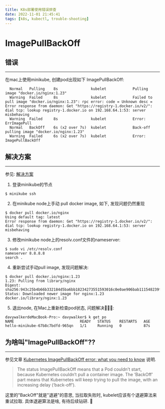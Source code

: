 ```yaml
---
title: K8s部署使用错误排查
date: 2022-11-01 21:45:41
tags: [k8s, kubectl, trouble-shooting]
---
```


# ImagePullBackOff

## 错误

---
在mac上使用minikube, 创建pod出现如下 ImagePullBackOff:
```shell
  Normal   Pulling    8s               kubelet            Pulling image "docker.io/nginx:1.23"
  Warning  Failed     8s               kubelet            Failed to pull image "docker.io/nginx:1.23": rpc error: code = Unknown desc = Error response from daemon: Get "https://registry-1.docker.io/v2/": dial tcp: lookup registry-1.docker.io on 192.168.64.1:53: server misbehaving
  Warning  Failed     8s               kubelet            Error: ErrImagePull
  Normal   BackOff    6s (x2 over 7s)  kubelet            Back-off pulling image "docker.io/nginx:1.23"
  Warning  Failed     6s (x2 over 7s)  kubelet            Error: ImagePullBackOff
```
## 解决方案

---
参见: [解决方案](https://github.com/docker/for-mac/issues/1317)
1. 登录minikube的节点
```shell
$ minikube ssh
```

2. 在minikube node上手动 pull docker image, 如下, 发现问题仍然重现
```shell
$ docker pull docker.io/nginx
Using default tag: latest
Error response from daemon: Get "https://registry-1.docker.io/v2/": dial tcp: lookup registry-1.docker.io on 192.168.64.1:53: server misbehaving
```

3. 修改minikube node上的resolv.conf文件的nameserver:
```shell
$ sudo vi /etc/resolv.conf
nameserver 8.8.8.8
search .
```

4. 重新尝试手动pull image, 发现问题解决:
```shell
$ docker pull docker.io/nginx:1.23
1.23: Pulling from library/nginx
Digest: sha256:943c25b4b66b332184d5ba6bb18234273551593016c0e0ae906bab111548239f
Status: Downloaded newer image for nginx:1.23
docker.io/library/nginx:1.23
```

5. 退出node, 在Mac上重新检查pod状态, 问题解决🎉🎉🎉:
```shell
davywalkerdeMacBook-Pro:~ davywalker$ k get po
NAME                              READY   STATUS    RESTARTS   AGE
hello-minikube-67b8c7bdfd-965qn   1/1     Running   0          87s
```

## 为啥叫"ImagePullBackOff"??

---
参见文章 [Kubernetes ImagePullBackOff error: what you need to know](https://www.tutorialworks.com/kubernetes-imagepullbackoff/) 说明.
> The status ImagePullBackOff means that a Pod couldn’t start, 
> because Kubernetes couldn’t pull a container image. 
> The ‘BackOff’ part means that Kubernetes will keep trying to pull the image, 
> with an increasing delay (‘back-off’).

这里的"BackOff"就是"退避"的意思, 当拉取失败时, kubelet应该有个退避算法来重试拉取. 具体退避算法是啥, 有待后续钻研. 🤔

